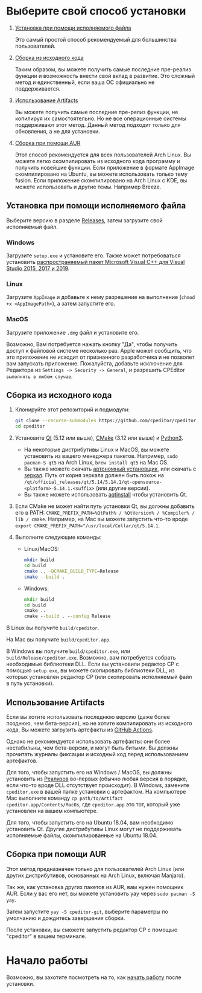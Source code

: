 # Выберите свой способ установки

1. [Установка при помощи исполняемого файла](#Установка-при-помощи-исполняемого-файла)

   Это самый простой способ рекомендуемый для большинства пользователей.

2. [Сборка из исходного кода](#Сборка-из-исходного-кода)

   Таким образом, вы можете получить самые последние пре-реализ функции и возможность внести свой вклад в развитие. Это сложный метод и единственный, если ваша ОС официально не поддерживается.

3. [Использование Artifacts](#Использование-Artifacts)

    Вы можете получить самые последние пре-релиз функции, не копилируя их самостоятельно. Но не все операционные системы поддерживают этот метод. Данный метод подходит только для обновления, а не для установки.

4. [Сборка при помощи АUR](#Сборка-при-помощи-AUR)

   Этот способ рекомендуется для всех пользователей Arch Linux. Вы можете легко скомпилировать из исходного кода программу и получить новейшие функции. Если приложение в формате AppImage скомпилировано на Ubuntu, вы можете использовать только тему fusion. Если приложение скомпилировано на Arch Linux с KDE, вы можете использовать и другие темы. Например Breeze.

## Установка при помощи исполняемого файла

Выберите версию в разделе [Releases](https://github.com/cpeditor/cpeditor/releases), затем загрузите свой исполняемый файл.

### Windows

Загрузите `setup.exe` и установите его. Также может потребоваться установить [распространяемый пакет Microsoft Visual C++ для Visual Studio 2015, 2017 и 2019](https://support.microsoft.com/ru-ru/help/2977003/the-latest-supported-visual-c-downloads).

### Linux

Загрузите `AppImage` и добавьте к нему разрешение на выполнение (`chmod +x <AppImagePath>`), а затем запустите его.

### MacOS

Загрузите приложение `.dmg` файл и установите его.

Возможно, Вам потребуется нажать кнопку "Да", чтобы получить доступ к файловой системе несколько раз. Apple может сообщить, что это приложение не исходит от признанного разработчика и не позволет вам запускать приложение. Пожалуйста, добавьте исключение для Редактора из `Settings -> Security -> General`, и разрешить CPEditor `выполнять в любом случае`.

## Сборка из исходного кода

1. Клонируйте этот репозиторий и подмодули:

	```sh
	git clone --recurse-submodules https://github.com/cpeditor/cpeditor.git
	cd cpeditor
	```

2. Установите [Qt](https://www.qt.io/download) (5.12 или выше), [CMake](https://cmake.org/download/) (3.12 или выше) и [Python3](https://www.python.org/downloads/).
   - На некоторые дистрибутивы Linux и MacOS, вы можете установить из вашего менеджера пакетов. Например, `sudo pacman-S qt5` на Arch Linux, `brew install qt5` на Mac OS.
   - Вы также можете скачать [автономный установщик](https://www.qt.io/offline-installers), или скачать с [зеркал](https://download.qt.io/static/mirrorlist/). Путь от корня зеркала должен быть похож на `/qt/official_releases/qt/5.14/5.14.1/qt-opensource-<platform>-5.14.1.<suffix>` (или другие версии).
   - Вы также можете использовать [aqtinstall](https://github.com/miurahr/aqtinstall) чтобы установить Qt.

3. Если CMake не может найти путь установки Qt, вы должны добавить его в PATH: `CMAKE_PREFIX_PATH=%QtPath% / %QtVersion% / %Compiler% / lib / cmake`. Например, на Mac вы можете запустить что-то вроде `export CMAKE_PREFIX_PATH="/usr/local/Cellar/qt/5.14.1`.

4. Выполните следующие команды:

	- Linux/MacOS:

		```sh
		mkdir build
		cd build
		cmake .. -DCMAKE_BUILD_TYPE=Release
		cmake --build .
		```

	- Windows:

		```bat
		mkdir build
		cd build
		cmake ..
		cmake --build . --config Release
		```

В Linux вы получите `build/cpeditor`.

На Mac вы получите `build/cpeditor.app`.

В Windows вы получите `build/cpeditor.exe`, или `build/Release/cpeditor.exe`. Возможно, вам потребуется собрать необходимые библиотеки DLL. Если вы установили редактор CP с помощью `setup.exe`, вы можете скопировать библиотеки DLL, из которых установлен редактор CP (или скопировать исполняемый файл в путь установки).

## Использование Artifacts

Если вы хотите использовать последнюю версию (даже более позднюю, чем бета-версия), но не хотите компилировать из исходного кода, Вы можете загрузить артефакты из [GitHub Actions](https://github.com/cpeditor/cpeditor/actions).

Однако не рекомендуется использовать артефакты: они более нестабильны, чем бета-версии, и могут быть битыми. Вы должны прочитать журналы фиксации и исходный код перед использованием артефактов.

Для того, чтобы запустить его на Windows / MacOS, вы должны установить из [Реализов](https://github.com/cpeditor/cpeditor/releases) во-первых (обычно любая версия в порядке, если что-то вроде DLL отсутствует происходит). В Windows, замените `cpeditor.exe` в вашей папке установки с артефактом. На компьютере Mac выполните команду `cp path/to/Artifact cpeditor.app/Contents/MacOs`, где `cpeditor.app` это тот, который уже установлен на вашем компьютере.

Для того, чтобы запустить его на Ubuntu 18.04, вам необходимо установить Qt. Другие дистрибутивы Linux могут не поддерживать исполняемые файлы, скомпилированные на Ubuntu 18.04.

## Сборка при помощи AUR

Этот метод предназначен только для пользователей Arch Linux (или других дистрибутивов, основанных на Arch Linux, включая Manjaro).

Так же, как установка других пакетов из AUR, вам нужен помощник AUR. Если у вас его нет, вы можете установить yay через `sudo pacman -S yay`.

Затем запустите `yay -S cpeditor-git`, выберите параметры по умолчанию и дождитесь завершения сборки.

После установки, вы сможете запустить редактор CP с помощью "cpeditor" в вашем терминале.

# Начало работы

Возможно, вы захотите посмотреть на то, как [начать работу](MANUAL_ru-RU.md#Начало-Работы) после установки.
